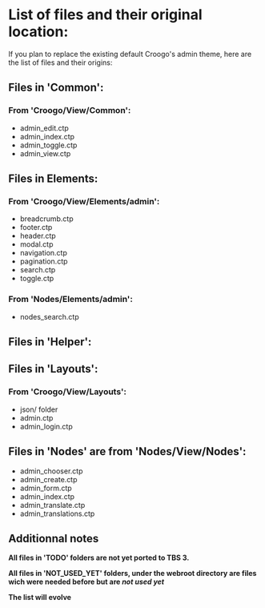 List of files and their original location:
==========================================

If you plan to replace the existing default Croogo's admin theme, here are the list of files
and their origins:

## Files in 'Common':
### From 'Croogo/View/Common':
 * admin_edit.ctp
 * admin_index.ctp
 * admin_toggle.ctp
 * admin_view.ctp

## Files in Elements:
### From 'Croogo/View/Elements/admin':
 * breadcrumb.ctp
 * footer.ctp
 * header.ctp
 * modal.ctp
 * navigation.ctp
 * pagination.ctp
 * search.ctp
 * toggle.ctp

### From 'Nodes/Elements/admin':
 * nodes_search.ctp

## Files in 'Helper':

## Files in 'Layouts':
### From 'Croogo/View/Layouts':
 * json/ folder
 * admin.ctp
 * admin_login.ctp

## Files in 'Nodes' are from 'Nodes/View/Nodes':
 * admin_chooser.ctp
 * admin_create.ctp
 * admin_form.ctp
 * admin_index.ctp
 * admin_translate.ctp
 * admin_translations.ctp

## Additionnal notes
**All files in 'TODO' folders are not yet ported to TBS 3.**

**All files in 'NOT_USED_YET' folders, under the webroot directory are
files wich were needed before but are *not used yet***

**The list will evolve**
